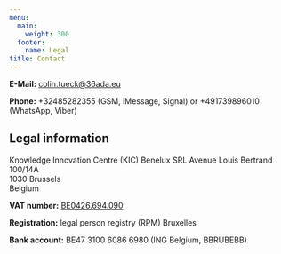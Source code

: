 ```yaml
---
menu:
  main:
    weight: 300
  footer:
    name: Legal
title: Contact
---
```


**E-Mail:** [colin.tueck@36ada.eu](mailto:colin.tueck@36ada.eu)

**Phone:** +32485282355 (GSM, iMessage, Signal) or +491739896010 (WhatsApp, Viber)

## Legal information

Knowledge Innovation Centre (KIC) Benelux SRL
Avenue Louis Bertrand 100/14A \
1030 Brussels \
Belgium

**VAT number:** [BE0426.694.090](https://kbopub.economie.fgov.be/kbopub/zoeknummerform.html?nummer=0426694090&actionLu=Search)

**Registration:** legal person registry (RPM) Bruxelles

**Bank account:** BE47 3100 6086 6980 (ING Belgium, BBRUBEBB)

